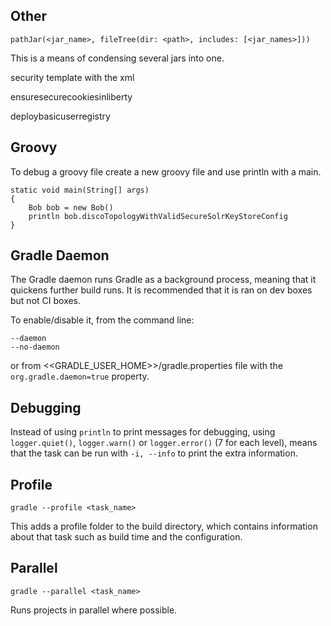 ## Other

`pathJar(<jar_name>, fileTree(dir: <path>, includes: [<jar_names>]))`

This is a means of condensing several jars into one.

security template with the xml

ensuresecurecookiesinliberty



deploybasicuserregistry


## Groovy

To debug a groovy file create a new groovy file and use println with a main.

```
static void main(String[] args)
{
    Bob bob = new Bob()
    println bob.discoTopologyWithValidSecureSolrKeyStoreConfig
}
```

## Gradle Daemon

The Gradle daemon runs Gradle as a background process, meaning that it quickens further build runs. It is recommended that it is ran on dev boxes but not CI boxes.

To enable/disable it, from the command line:

```bashrc
--daemon
--no-daemon
```

or from <<GRADLE_USER_HOME>>/gradle.properties file with the `org.gradle.daemon=true` property.

## Debugging

Instead of using `println` to print messages for debugging, using `logger.quiet()`, `logger.warn()` or `logger.error()` (7 for each level), means that the task can be run with `-i, --info` to print the extra information.

## Profile

`gradle --profile <task_name>`

This adds a profile folder to the build directory, which contains information about that task such as build time and the configuration.

## Parallel

`gradle --parallel <task_name>`

Runs projects in parallel where possible.
